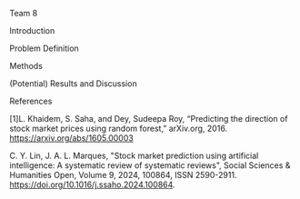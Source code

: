 Team 8

Introduction

Problem Definition

Methods

(Potential) Results and Discussion

References

[1]L. Khaidem, S. Saha, and Dey, Sudeepa Roy, “Predicting the direction of stock market prices using random forest,” arXiv.org, 2016. https://arxiv.org/abs/1605.00003

C. Y. Lin, J. A. L. Marques, "Stock market prediction using artificial intelligence: A systematic review of systematic reviews", Social Sciences & Humanities Open, Volume 9, 2024, 100864, ISSN 2590-2911. https://doi.org/10.1016/j.ssaho.2024.100864.

